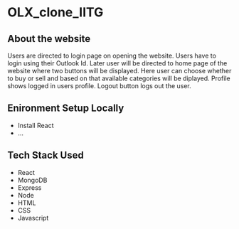 # OLX_clone_IITG
## About the website
Users are directed to login page on opening the website. Users have to login using their Outlook Id. Later user will be directed to home page of the website where two buttons will be displayed. Here user can choose whether to buy or sell and based on that available categories will be diplayed. Profile shows logged in users profile. Logout button logs out the user.

## Enironment Setup Locally
- Install React
- ...

## Tech Stack Used
- React
- MongoDB
- Express
- Node
- HTML
- CSS
- Javascript
